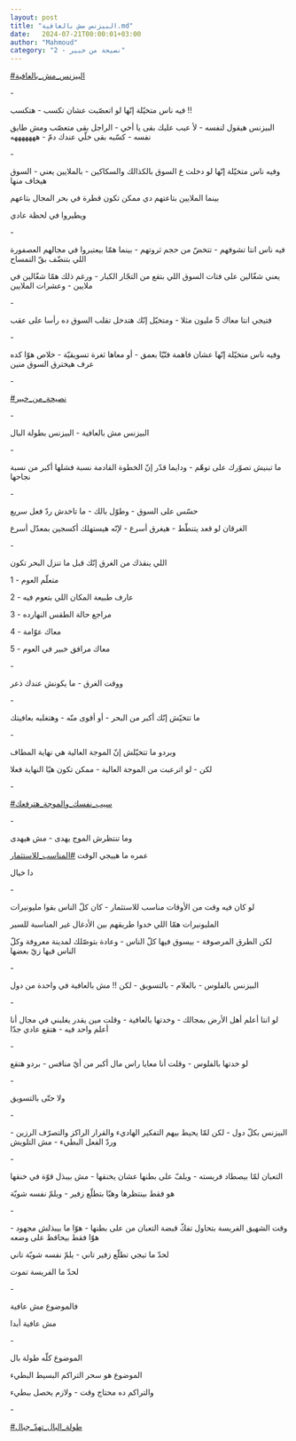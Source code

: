 ```yaml
---
layout: post
title: "البيزنس مش بالعافية.md"
date:   2024-07-21T00:00:01+03:00
author: "Mahmoud"
category: "2 - نصيحة من خبير"
---
```

[<u>\#البيزنس_مش_بالعافية</u>](https://www.facebook.com/hashtag/%D8%A7%D9%84%D8%A8%D9%8A%D8%B2%D9%86%D8%B3_%D9%85%D8%B4_%D8%A8%D8%A7%D9%84%D8%B9%D8%A7%D9%81%D9%8A%D8%A9?__eep__=6&__cft__%5b0%5d=AZWLno0yrxWWacCuPna4-x_2Fxk0iCy2aFVfKNXetyZMs5OOpYUK-NmYaHtxzJzvJ9kfuAUahPl6N-xiue1aCrxhrKb49rgeK6C3Lu5-jTa5Cxq6KZSRM7E-af3HEEgZOXk9Xv6jgrnsKmrvqlhJvbjlxMa081no1w8ZqtYqUntthrxAWLk9iZgFlqNLPwY9wy8&__tn__=*NK-R)

\-

فيه ناس متخيّلة إنّها لو اتعصّبت عشان تكسب - هتكسب
!!

البيزنس هيقول لنفسه - لأ عيب عليك بقى يا أخي - الراجل
بقى متعصّب ومش طايق نفسه - كسّبه بقى خلّي عندك دمّ - هههههههه

\-

وفيه ناس متخيّلة إنّها لو دخلت ع السوق بالكذالك
والسكاكين - بالملايين يعني - السوق هيخاف منها

بينما الملايين بتاعتهم دي ممكن تكون قطرة في بحر المجال
بتاعهم

ويطيروا في لحظة عادي

\-

فيه ناس انتا تشوفهم - تتخضّ من حجم ثروتهم - بينما همّا
بيعتبروا في مجالهم العصفورة اللي بتنضّف بقّ التمساح

يعني شغّالين على فتات السوق اللي بتقع من التجّار الكبار -
ورغم ذلك همّا شغّالين في ملايين - وعشرات الملايين

\-

فتيجي انتا معاك 5 مليون مثلا - ومتخيّل إنّك هتدخل تقلب
السوق ده رأسا على عقب

\-

وفيه ناس متخيّلة إنّها عشان فاهمة فنّيّا بعمق - أو معاها
ثغرة تسويقيّة - خلاص هوّا كده عرف هيخترق السوق منين

\-

[<u>\#نصيحة_من_خبير</u>](https://www.facebook.com/hashtag/%D9%86%D8%B5%D9%8A%D8%AD%D8%A9_%D9%85%D9%86_%D8%AE%D8%A8%D9%8A%D8%B1?__eep__=6&__cft__%5b0%5d=AZWLno0yrxWWacCuPna4-x_2Fxk0iCy2aFVfKNXetyZMs5OOpYUK-NmYaHtxzJzvJ9kfuAUahPl6N-xiue1aCrxhrKb49rgeK6C3Lu5-jTa5Cxq6KZSRM7E-af3HEEgZOXk9Xv6jgrnsKmrvqlhJvbjlxMa081no1w8ZqtYqUntthrxAWLk9iZgFlqNLPwY9wy8&__tn__=*NK-R)

\-

البيزنس مش بالعافية - البيزنس بطولة البال

\-

ما تبنيش تصوّرك على توهّم - ودايما قدّر إنّ الخطوة القادمة
نسبة فشلها أكبر من نسبة نجاحها

\-

حسّس على السوق - وطوّل بالك - ما تاخدش ردّ فعل سريع

الغرقان لو قعد يتنطّط - هيغرق أسرع - لإنّه هيستهلك أكسجين
بمعدّل أسرع

\-

اللي ينقذك من الغرق إنّك قبل ما تنزل البحر تكون

1 - متعلّم العوم

2 - عارف طبيعة المكان اللي بتعوم فيه

3 - مراجع حالة الطقس النهارده

4 - معاك عوّامة

5 - معاك مرافق خبير في العوم

\-

ووقت الغرق - ما يكونش عندك ذعر

\-

ما تتخيّش إنّك أكبر من البحر - أو أقوى منّه - وهتغلبه
بعافيتك

\-

وبردو ما تتخيّلش إنّ الموجة العالية هي نهاية المطاف

لكن - لو اترعبت من الموجة العالية - ممكن تكون هيّا
النهاية فعلا

\-

[<u>\#سيب_نفسك_والموجة_هترفعك</u>](https://www.facebook.com/hashtag/%D8%B3%D9%8A%D8%A8_%D9%86%D9%81%D8%B3%D9%83_%D9%88%D8%A7%D9%84%D9%85%D9%88%D8%AC%D8%A9_%D9%87%D8%AA%D8%B1%D9%81%D8%B9%D9%83?__eep__=6&__cft__%5b0%5d=AZWLno0yrxWWacCuPna4-x_2Fxk0iCy2aFVfKNXetyZMs5OOpYUK-NmYaHtxzJzvJ9kfuAUahPl6N-xiue1aCrxhrKb49rgeK6C3Lu5-jTa5Cxq6KZSRM7E-af3HEEgZOXk9Xv6jgrnsKmrvqlhJvbjlxMa081no1w8ZqtYqUntthrxAWLk9iZgFlqNLPwY9wy8&__tn__=*NK-R)

\-

وما تنتظرش الموج يهدى - مش هيهدى

عمره ما هييجي الوقت
[<u>\#المناسب_للاستثمار</u>](https://www.facebook.com/hashtag/%D8%A7%D9%84%D9%85%D9%86%D8%A7%D8%B3%D8%A8_%D9%84%D9%84%D8%A7%D8%B3%D8%AA%D8%AB%D9%85%D8%A7%D8%B1?__eep__=6&__cft__%5b0%5d=AZWLno0yrxWWacCuPna4-x_2Fxk0iCy2aFVfKNXetyZMs5OOpYUK-NmYaHtxzJzvJ9kfuAUahPl6N-xiue1aCrxhrKb49rgeK6C3Lu5-jTa5Cxq6KZSRM7E-af3HEEgZOXk9Xv6jgrnsKmrvqlhJvbjlxMa081no1w8ZqtYqUntthrxAWLk9iZgFlqNLPwY9wy8&__tn__=*NK-R)

دا خيال

\-

لو كان فيه وقت من الأوقات مناسب للاستثمار - كان كلّ الناس
بقوا مليونيرات

المليونيرات همّا اللي خدوا طريقهم بين الأدغال غير
المناسبة للسير

لكن الطرق المرصوفة - بيسوق فيها كلّ الناس - وعادة بتوصّلك
لمدينة معروفة وكلّ الناس فيها زيّ بعضها

\-

البيزنس بالفلوس - بالعلام - بالتسويق - لكن !! مش
بالعافية في واحدة من دول

\-

لو انتا أعلم أهل الأرض بمجالك - وخدتها بالعافية - وقلت
مين يقدر يغلبني في مجال أنا أعلم واحد فيه - هتقع عادي جدّا

\-

لو خدتها بالفلوس - وقلت أنا معايا راس مال أكبر من أيّ
منافس - بردو هتقع

\-

ولا حتّى بالتسويق

\-

البيزنس بكلّ دول - لكن لمّا يحيط بيهم التفكير الهاديء
والقرار الراكز والتصرّف الرزين - وردّ الفعل البطيء - مش التلويش

\-

التعبان لمّا بيصطاد فريسته - ويلفّ على بطنها عشان يخنقها -
مش بيبذل قوّة في خنقها

هو فقط بينتظرها وهيّا بتطلّع زفير - ويلمّ نفسه شويّة

\-

وقت الشهيق الفريسة بتحاول تفكّ قبضة التعبان من على
بطنها - هوّا ما بيبذلش مجهود - هوّا فقط بيحافظ على وضعه

لحدّ ما تيجي تطلّع زفير تاني - يلمّ نفسه شويّة تاني

لحدّ ما الفريسة تموت

\-

فالموضوع مش عافية

مش عافية أبدا

\-

الموضوع كلّه طولة بال

الموضوع هو سحر التراكم البسيط البطيء

والتراكم ده محتاج وقت - ولازم يحصل ببطيء

\-

[<u>\#طولة_البال_تهدّ\_جبال</u>](https://www.facebook.com/hashtag/%D8%B7%D9%88%D9%84%D8%A9_%D8%A7%D9%84%D8%A8%D8%A7%D9%84_%D8%AA%D9%87%D8%AF%D9%91_%D8%AC%D8%A8%D8%A7%D9%84?__eep__=6&__cft__%5b0%5d=AZWLno0yrxWWacCuPna4-x_2Fxk0iCy2aFVfKNXetyZMs5OOpYUK-NmYaHtxzJzvJ9kfuAUahPl6N-xiue1aCrxhrKb49rgeK6C3Lu5-jTa5Cxq6KZSRM7E-af3HEEgZOXk9Xv6jgrnsKmrvqlhJvbjlxMa081no1w8ZqtYqUntthrxAWLk9iZgFlqNLPwY9wy8&__tn__=*NK-R)
